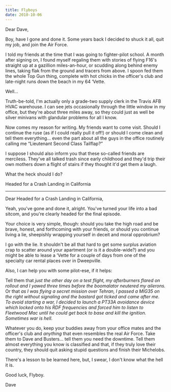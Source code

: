 ```yaml
---
title: Flyboys
date: 2010-10-06
---
```

Dear Dave,

Boy, have I gone and done it. Some years back I decided to shuck it all, quit my job, and join the Air Force.

I told my friends at the time that I was going to fighter-pilot school. A month after signing on, I found myself regaling them with stories of flying F16's straight up at a gazillion miles-an-hour, or scudding along behind enemy lines, taking flak from the ground and tracers from above. I spoon fed them the whole Top Gun thing, complete with hot chicks in the officer's club and late-night runs down the beach in my 64 &#8216;Vette.

Well&#8230;

Truth-be-told, I'm actually only a grade-two supply clerk in the Travis AFB HVAC warehouse. I can see jets occasionally through the little window in my office, but they're about three miles away, so they could just as well be silver minivans with glandular problems for all I know.

Now comes my reason for writing. My friends want to come visit. Should I continue the ruse (as if I could really pull it off!) or should I come clean and tell them everything&#8230; even the part about all the guys in the office routinely calling me &#8220;Lieutenant Second Class Tailflap?&#8221;

I suppose I should also inform you that these so-called friends are merciless. They've all talked trash since early childhood and they'd trip their own mothers down a flight of stairs if they thought it'd get them a laugh.

What the heck should I do?

Headed for a Crash Landing in California

---

Dear Headed for a Crash Landing in California,

Yeah, you've gone and done it, alright. You've turned your life into a bad sitcom, and you're clearly headed for the final episode.

Your choice is very simple, though: should you take the high road and be brave, honest, and forthcoming with your friends, or should you continue living a lie, sheepishly wrapping yourself in deceit and moral opprobrium?

I go with the lie. It shouldn't be all that hard to get some surplus aviation crap to scatter around your apartment (or is it a double-wide?) and you might be able to lease a &#8216;Vette for a couple of days from one of the specialty car rental places over in Dweepville.

Also, I can help you with some pilot-ese, if it helps:

Tell them that _just the other day on a test flight, my afterburners flared on rollout and I yawed three times before the boomalator neutered my ailerons._ Or that _as I was flying a secret mission over Tehran, I passed a MIG35 on the right without signaling and the bastard got ticked and came after me. To avoid starting a war, I decided to launch a PT33A avoidance device which locked onto his RDF frequencies and forced him to listen to Fleetwood Mac until he could get back to base and kill the ignition. Sometimes war is hell._

Whatever you do, keep your buddies away from your office mates and the officer's club and _anything_ that even resembles the real Air Force. Take them to Dave and Busters&#8230; tell them you need the downtime. Tell them almost everything you know is classified and that, if they truly love their country, they should quit asking stupid questions and finish their Michelobs.

There's a lesson to be learned here, but, I swear, I don't know what the hell it is.

Good luck, Flyboy.

Dave